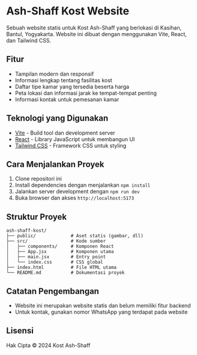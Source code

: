 # Ash-Shaff Kost Website

Sebuah website statis untuk Kost Ash-Shaff yang berlokasi di Kasihan, Bantul, Yogyakarta. Website ini dibuat dengan menggunakan Vite, React, dan Tailwind CSS.

## Fitur

- Tampilan modern dan responsif
- Informasi lengkap tentang fasilitas kost
- Daftar tipe kamar yang tersedia beserta harga
- Peta lokasi dan informasi jarak ke tempat-tempat penting
- Informasi kontak untuk pemesanan kamar

## Teknologi yang Digunakan

- [Vite](https://vitejs.dev/) - Build tool dan development server
- [React](https://reactjs.org/) - Library JavaScript untuk membangun UI
- [Tailwind CSS](https://tailwindcss.com/) - Framework CSS untuk styling

## Cara Menjalankan Proyek

1. Clone repositori ini
2. Install dependencies dengan menjalankan `npm install`
3. Jalankan server development dengan `npm run dev`
4. Buka browser dan akses `http://localhost:5173`

## Struktur Proyek

```
ash-shaff-kost/
├── public/             # Aset statis (gambar, dll)
├── src/                # Kode sumber
│   ├── components/     # Komponen React
│   ├── App.jsx         # Komponen utama
│   ├── main.jsx        # Entry point
│   └── index.css       # CSS global
├── index.html          # File HTML utama
└── README.md           # Dokumentasi proyek
```

## Catatan Pengembangan

- Website ini merupakan website statis dan belum memiliki fitur backend
- Untuk kontak, gunakan nomor WhatsApp yang terdapat pada website

## Lisensi

Hak Cipta © 2024 Kost Ash-Shaff
